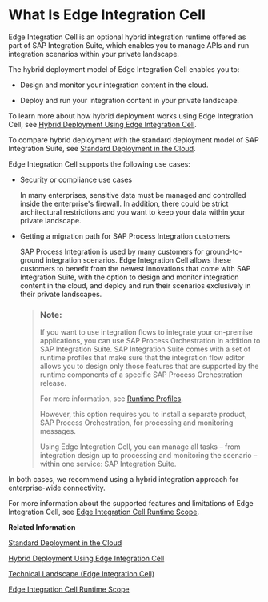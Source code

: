 <!-- loioaee74bb3ccd943a0837087d705e1ebc9 -->

# What Is Edge Integration Cell

Edge Integration Cell is an optional hybrid integration runtime offered as part of SAP Integration Suite, which enables you to manage APIs and run integration scenarios within your private landscape.



The hybrid deployment model of Edge Integration Cell enables you to:

-   Design and monitor your integration content in the cloud.

-   Deploy and run your integration content in your private landscape.


To learn more about how hybrid deployment works using Edge Integration Cell, see [Hybrid Deployment Using Edge Integration Cell](hybrid-deployment-using-edge-integration-cell-7a6c267.md).

To compare hybrid deployment with the standard deployment model of SAP Integration Suite, see [Standard Deployment in the Cloud](standard-deployment-in-the-cloud-ca5b233.md).



Edge Integration Cell supports the following use cases:

-   Security or compliance use cases

    In many enterprises, sensitive data must be managed and controlled inside the enterprise's firewall. In addition, there could be strict architectural restrictions and you want to keep your data within your private landscape.

-   Getting a migration path for SAP Process Integration customers

    SAP Process Integration is used by many customers for ground-to-ground integration scenarios. Edge Integration Cell allows these customers to benefit from the newest innovations that come with SAP Integration Suite, with the option to design and monitor integration content in the cloud, and deploy and run their scenarios exclusively in their private landscapes.

    > ### Note:  
    > If you want to use integration flows to integrate your on-premise applications, you can use SAP Process Orchestration in addition to SAP Integration Suite. SAP Integration Suite comes with a set of runtime profiles that make sure that the integration flow editor allows you to design only those features that are supported by the runtime components of a specific SAP Process Orchestration release.
    > 
    > For more information, see [Runtime Profiles](50-Development/IntegrationSettings/runtime-profiles-8007daa.md).
    > 
    > However, this option requires you to install a separate product, SAP Process Orchestration, for processing and monitoring messages.
    > 
    > Using Edge Integration Cell, you can manage all tasks – from integration design up to processing and monitoring the scenario – within one service: SAP Integration Suite.


In both cases, we recommend using a hybrid integration approach for enterprise-wide connectivity.

For more information about the supported features and limitations of Edge Integration Cell, see [Edge Integration Cell Runtime Scope](edge-integration-cell-runtime-scope-144c64a.md).

**Related Information**  


[Standard Deployment in the Cloud](standard-deployment-in-the-cloud-ca5b233.md "")

[Hybrid Deployment Using Edge Integration Cell](hybrid-deployment-using-edge-integration-cell-7a6c267.md "The Edge Integration Cell enables the processing of data within a private landscape. This allows sender and receiver systems to exchange data without passing through the internet, as the data is hosted exclusively in an on-premise environment. The cloud-based environment of SAP Integration Suite is utilized to design integration content. This content is then deployed within the organization's firewall at a private runtime location. The runtime environment is realized as a Kubernetes container, facilitating secure, internal data exchange")

[Technical Landscape \(Edge Integration Cell\)](technical-landscape-edge-integration-cell-f60efc1.md "Get to know the system landscape and the components of Edge Integration Cell.")

[Edge Integration Cell Runtime Scope](edge-integration-cell-runtime-scope-144c64a.md)


